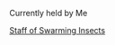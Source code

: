 Currently held by Me


[Staff of Swarming Insects](https://roll20.net/compendium/dnd5e/Staff%20of%20Swarming%20Insects#content)
